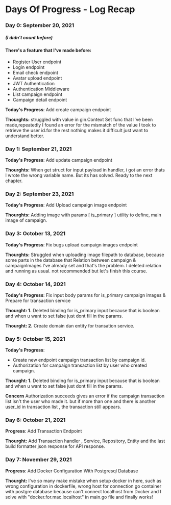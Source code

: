 # Days Of Progress - Log Recap

### Day 0: September 20, 2021
##### (I didn't count before)
#### There's a feature that I've made before:
- Register User endpoint
- Login endpoint
- Email check endpoint
- Avatar upload endpoint
- JWT Authentication
- Authentication Middleware
- List campaign endpoint
- Campaign detail endpoint


**Today's Progress**: Add create campaign endpoint

**Thourghts:** struggled with value in gin.Context Set func that I've been made,repeatedly I found an error for the mismatch of the value I took to retrieve the user id.for the rest nothing makes it difficult just want to understand better.

### Day 1: September 21, 2021

**Today's Progress**: Add update campaign endpoint

**Thourghts:** When get struct for input payload in handler, i got an error thats I wrote the wrong variable name. But its has solved. Ready to the next chapter.

### Day 2: September 23, 2021

**Today's Progress**: Add Upload campaign image endpoint

**Thourghts:** Adding image with params [ is_primary ] utility to define, main image of campaign.

### Day 3: October 13, 2021

**Today's Progress**: Fix bugs upload campaign images endpoint

**Thourghts:** Struggled when uploading image filepath to database, because some parts in the database that Relation between campaign & campaignImages I've already set and that's the problem. I deleted relation and running as usual. not recommended but let's finish this course.

### Day 4: October 14, 2021 

**Today's Progress**: Fix input body params for is_primary campaign images & Prepare for transaction service

**Thourght: 1.**  Deleted binding for is_primary input because that is boolean and when u want to set false just dont fill in the params.

**Thourght: 2.** Create domain dan entity for transation service.  

### Day 5: October 15, 2021 

**Today's Progress**:
- Create new endpoint campaign transaction list by campaign id.
- Authorization for campaign transaction list by user who created campaign.

**Thourght: 1.**  Deleted binding for is_primary input because that is boolean and when u want to set false just dont fill in the params.

**Concern** Authorization succeeds gives an error if the campaign transaction list isn't the user who made it. but if more than one and there is another user_id in transaction list , the transaction still appears.

### Day 6: October 21, 2021 

**Progress**: Add Transaction Endpoint

**Thourght:** Add Transaction handler , Service, Repository, Entity and the last build formatter json response for API response. 

### Day 7: November 29, 2021 

**Progress**: Add Docker Configuration With Postgresql Database

**Thourght:** I've so many make mistake when setup docker in here, such as wrong configuration in dockerfile, wrong host for connection go container with postgre database because can't connect localhost from Docker and I solve with "docker.for.mac.localhost" in main.go file and finally works!



